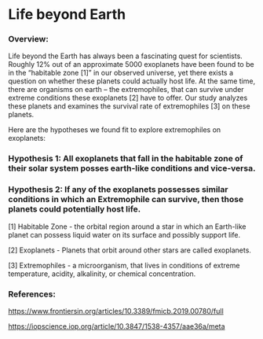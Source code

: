 # Life beyond Earth

### Overview:
Life beyond the Earth has always been a fascinating quest for scientists. Roughly 12% out of an approximate 5000 exoplanets have been found to be in the “habitable zone [1]” in our observed universe, yet there exists a question on whether these planets could actually host life. At the same time, there are organisms on earth – the extremophiles, that can survive under extreme conditions these exoplanets [2] have to offer. Our study analyzes these planets and examines the survival rate of extremophiles [3] on these planets.

Here are the hypotheses we found fit to explore extremophiles on exoplanets:

### Hypothesis 1: All exoplanets that fall in the habitable  zone of their solar system posses earth-like conditions and vice-versa.

### Hypothesis 2: If any of the exoplanets possesses similar conditions in which an Extremophile can survive, then those planets could potentially host life.

[1] Habitable Zone - the orbital region around a star in which an Earth-like planet can possess liquid water on its surface and possibly support life.

[2] Exoplanets - Planets that orbit around other stars are called exoplanets.

[3] Extremophiles - a microorganism, that lives in conditions of extreme temperature, acidity, alkalinity, or chemical concentration.

### References:
https://www.frontiersin.org/articles/10.3389/fmicb.2019.00780/full

https://iopscience.iop.org/article/10.3847/1538-4357/aae36a/meta
